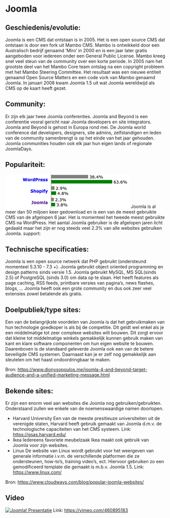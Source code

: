 # Joomla
## Geschiedenis/evolutie:
Joomla is een CMS dat ontstaan is in 2005. Het is een open source CMS dat ontstaan is door een fork uit Mambo CMS. Mambo is ontwikkeld door een Australisch bedrijf genaamd ‘Miro’ in 2000 en is een jaar later gratis aangeboden voor iedereen onder een General Public License. Mambo kreeg snel veel steun van de community over een korte periode. In 2005 nam het grootste deel van het Mambo Core team ontslag na een copyright probleem met het Mambo Steering Committee. Het resultaat was een nieuwe entiteit genaamd Open Source Matters en een code vork van Mambo genaamd Joomla. In januari 2008 kwam Joomla 1.5 uit wat Joomla wereldwijd als CMS op de kaart heeft gezet.

## Community:
Er zijn elk jaar twee Joomla conferenties. Joomla and Beyond is een conferentie vooral gericht naar Joomla developers en site integrators. Joomla and Beyond is gehost in Europa rond mei. De Joomla world conference dat developers, designers, site admins, zelfstandigen en leden van de community samenbrengt is op het einde van het jaar gehouden. Joomla communities houden ook elk jaar hun eigen lands of regionale JoomlaDays.

## Populariteit:
<img src="img/joomla-stat.png">
Joomla is al meer dan 50 miljoen keer gedownload en is een van de meest gebruikte CMS van de afgelopen 6 jaar. Het is momenteel het tweede meest gebruikte CMS na WordPress. Het aantal Joomla gebruiker is de afgelopen jaren licht gedaald maar het zijn er nog steeds veel 2.3% van alle websites gebruiken Joomla.
support:

## Technische specificaties:
Joomla is een open source netwerk dat PHP gebruikt (ondersteund momenteel 5.3.10 - 7.3 +). Joomla gebruikt object oriented programming en design patterns sinds versie 1.5. Joomla gebruikt MySQL, MS SQL(sinds 2.5) of PostgreSQL (sinds 3.0) om data op te slaan. Het heeft features als page caching, RSS feeds, printbare versies van pagina’s, news flashes, blogs, …
Joomla heeft ook een grote community en dus ook zeer veel extensies zowel betalende als gratis. 

## Doelpubliek/type sites:
Een van de belangrijkste voordelen van Joomla is dat het gebruikmaken van hun technologie goedkoper is als bij de competitie. Dit geldt wel enkel als je een middelmatige tot zeer complexe websites wilt bouwen. Dit zorgt ervoor dat kleine tot middelmatige winkels gemakkelijk kunnen gebruik maken van kant en klare software componenten om hun eigen website te bouwen. 
Daarenboven is de standaard geleverde Joomla ook een van de betere beveiligde CMS systemen. Daarnaast kan je er zelf nog gemakkelijk aan sleutelen om het haast ondoordringbaar te maken.

Bron: https://www.dionysopoulos.me/joomla-4-and-beyond-target-audience-and-a-unified-marketing-message.html

## Bekende sites:
Er zijn een enorm veel aan websites die Joomla nog gebruiken/gebruikten. Onderstaand zullen we enkele van de noemenswaardige namen doorlopen.
* Harvard University
Een van de meeste presitieuze universiteiten uit de verenigde staten, Harvard heeft gebruik gemaakt van Joomla d.m.v. de technologische capaciteiten van het CMS systeem.
Link: https://gsas.harvard.edu/
* Ikea
Iedereens favoriete meubelzaak Ikea maakt ook gebruik van Joomla voor zijn websites.
* Linux
De website van Linux wordt gebruikt voor het weergeven van generale informatie i.v.m. de verschillende platformen die ze ondersteunen, how-to’s, training video’s, ect. Hiervoor gebruiken zo een gemodificeerd template die gemaakt is m.b.v. Joomla 1.5.
Link: https://www.linux.com/

Bron: https://www.cloudways.com/blog/popular-joomla-websites/

## Video
[![Joomla! Presentatie](https://imgur.com/a/fJHyBzE.png)](https://vimeo.com/460895183 "Joomla! Presentatie - Click to Watch!")
Link: https://vimeo.com/460895183